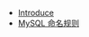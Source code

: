 * [Introduce](/database/mysql/ "Introduce")
* [MySQL 命名规则](/database/mysql/mysql%20命名规则.md "Mysql 命名规则")
